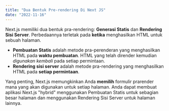 ```yaml
---
title: "Dua Bentuk Pre-rendering Di Next JS"
date: "2022-11-16"
---
```


Next.js memiliki dua bentuk pra-rendering: **Generasi Statis** dan **Rendering Sisi Server**. Perbedaannya terletak pada **ketika** menghasilkan HTML untuk sebuah halaman.

- **Pembuatan Statis** adalah metode pra-perenderan yang menghasilkan HTML pada **waktu pembuatan**. HTML yang telah dirender kemudian _digunakan kembali_ pada setiap permintaan.
- **Rendering sisi server** adalah metode pra-rendering yang menghasilkan HTML pada **setiap permintaan**.

Yang penting, Next.js memungkinkan Anda **memilih** formulir prarender mana yang akan digunakan untuk setiap halaman. Anda dapat membuat aplikasi Next.js "hybrid" menggunakan Pembuatan Statis untuk sebagian besar halaman dan menggunakan Rendering Sisi Server untuk halaman lainnya.
